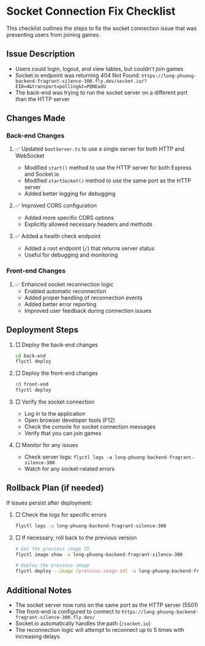 # Socket Connection Fix Checklist

This checklist outlines the steps to fix the socket connection issue that was preventing users from joining games.

## Issue Description
- Users could login, logout, and view tables, but couldn't join games
- Socket.io endpoint was returning 404 Not Found: `https://long-phuong-backend-fragrant-silence-300.fly.dev/socket.io/?EIO=4&transport=polling&t=PQNEadU`
- The back-end was trying to run the socket server on a different port than the HTTP server

## Changes Made

### Back-end Changes
1. ✅ Updated `bootServer.ts` to use a single server for both HTTP and WebSocket
   - Modified `start()` method to use the HTTP server for both Express and Socket.io
   - Modified `startSocket()` method to use the same port as the HTTP server
   - Added better logging for debugging

2. ✅ Improved CORS configuration
   - Added more specific CORS options
   - Explicitly allowed necessary headers and methods

3. ✅ Added a health check endpoint
   - Added a root endpoint (`/`) that returns server status
   - Useful for debugging and monitoring

### Front-end Changes
1. ✅ Enhanced socket reconnection logic
   - Enabled automatic reconnection
   - Added proper handling of reconnection events
   - Added better error reporting
   - Improved user feedback during connection issues

## Deployment Steps

1. □ Deploy the back-end changes
   ```bash
   cd back-end
   flyctl deploy
   ```

2. □ Deploy the front-end changes
   ```bash
   cd front-end
   flyctl deploy
   ```

3. □ Verify the socket connection
   - Log in to the application
   - Open browser developer tools (F12)
   - Check the console for socket connection messages
   - Verify that you can join games

4. □ Monitor for any issues
   - Check server logs: `flyctl logs -a long-phuong-backend-fragrant-silence-300`
   - Watch for any socket-related errors

## Rollback Plan (if needed)
If issues persist after deployment:

1. □ Check the logs for specific errors
   ```bash
   flyctl logs -a long-phuong-backend-fragrant-silence-300
   ```

2. □ If necessary, roll back to the previous version
   ```bash
   # Get the previous image ID
   flyctl image show -a long-phuong-backend-fragrant-silence-300
   
   # Deploy the previous image
   flyctl deploy --image [previous-image-id] -a long-phuong-backend-fragrant-silence-300
   ```

## Additional Notes
- The socket server now runs on the same port as the HTTP server (5501)
- The front-end is configured to connect to `https://long-phuong-backend-fragrant-silence-300.fly.dev/`
- Socket.io automatically handles the path (`/socket.io`)
- The reconnection logic will attempt to reconnect up to 5 times with increasing delays
